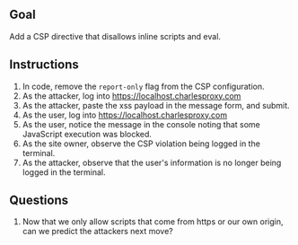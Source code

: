 ## Goal

Add a CSP directive that disallows inline scripts and eval.

## Instructions

1. In code, remove the `report-only` flag from the CSP configuration.
2. As the attacker, log into https://localhost.charlesproxy.com
3. As the attacker, paste the xss payload in the message form, and submit.
4. As the user, log into https://localhost.charlesproxy.com
5. As the user, notice the message in the console noting that some JavaScript execution was blocked.
6. As the site owner, observe the CSP violation being logged in the terminal.
7. As the attacker, observe that the user's information is no longer being logged in the terminal.

## Questions

1. Now that we only allow scripts that come from https or our own origin, can we predict the attackers next move?
